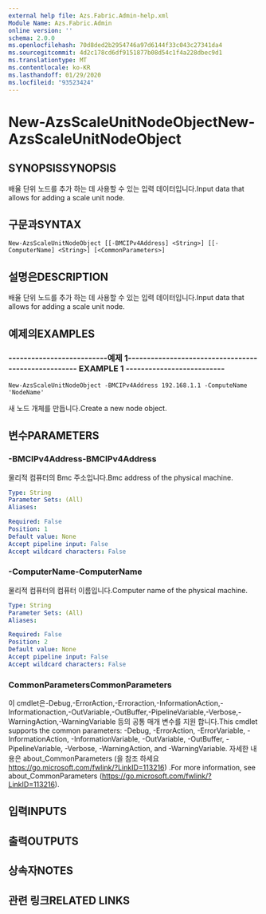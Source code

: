 ```yaml
---
external help file: Azs.Fabric.Admin-help.xml
Module Name: Azs.Fabric.Admin
online version: ''
schema: 2.0.0
ms.openlocfilehash: 70d8ded2b2954746a97d6144f33c043c27341da4
ms.sourcegitcommit: 4d2c178cd6df9151877b08d54c1f4a228dbec9d1
ms.translationtype: MT
ms.contentlocale: ko-KR
ms.lasthandoff: 01/29/2020
ms.locfileid: "93523424"
---
```

# <span data-ttu-id="4c182-101">New-AzsScaleUnitNodeObject</span><span class="sxs-lookup"><span data-stu-id="4c182-101">New-AzsScaleUnitNodeObject</span></span>

## <span data-ttu-id="4c182-102">SYNOPSIS</span><span class="sxs-lookup"><span data-stu-id="4c182-102">SYNOPSIS</span></span>
<span data-ttu-id="4c182-103">배율 단위 노드를 추가 하는 데 사용할 수 있는 입력 데이터입니다.</span><span class="sxs-lookup"><span data-stu-id="4c182-103">Input data that allows for adding a scale unit node.</span></span>

## <span data-ttu-id="4c182-104">구문과</span><span class="sxs-lookup"><span data-stu-id="4c182-104">SYNTAX</span></span>

```
New-AzsScaleUnitNodeObject [[-BMCIPv4Address] <String>] [[-ComputerName] <String>] [<CommonParameters>]
```

## <span data-ttu-id="4c182-105">설명은</span><span class="sxs-lookup"><span data-stu-id="4c182-105">DESCRIPTION</span></span>
<span data-ttu-id="4c182-106">배율 단위 노드를 추가 하는 데 사용할 수 있는 입력 데이터입니다.</span><span class="sxs-lookup"><span data-stu-id="4c182-106">Input data that allows for adding a scale unit node.</span></span>

## <span data-ttu-id="4c182-107">예제의</span><span class="sxs-lookup"><span data-stu-id="4c182-107">EXAMPLES</span></span>

### <span data-ttu-id="4c182-108">--------------------------예제 1--------------------------</span><span class="sxs-lookup"><span data-stu-id="4c182-108">-------------------------- EXAMPLE 1 --------------------------</span></span>
```
New-AzsScaleUnitNodeObject -BMCIPv4Address 192.168.1.1 -ComputeName 'NodeName'
```

<span data-ttu-id="4c182-109">새 노드 개체를 만듭니다.</span><span class="sxs-lookup"><span data-stu-id="4c182-109">Create a new node object.</span></span>

## <span data-ttu-id="4c182-110">변수</span><span class="sxs-lookup"><span data-stu-id="4c182-110">PARAMETERS</span></span>

### <span data-ttu-id="4c182-111">-BMCIPv4Address</span><span class="sxs-lookup"><span data-stu-id="4c182-111">-BMCIPv4Address</span></span>
<span data-ttu-id="4c182-112">물리적 컴퓨터의 Bmc 주소입니다.</span><span class="sxs-lookup"><span data-stu-id="4c182-112">Bmc address of the physical machine.</span></span>

```yaml
Type: String
Parameter Sets: (All)
Aliases: 

Required: False
Position: 1
Default value: None
Accept pipeline input: False
Accept wildcard characters: False
```

### <span data-ttu-id="4c182-113">-ComputerName</span><span class="sxs-lookup"><span data-stu-id="4c182-113">-ComputerName</span></span>
<span data-ttu-id="4c182-114">물리적 컴퓨터의 컴퓨터 이름입니다.</span><span class="sxs-lookup"><span data-stu-id="4c182-114">Computer name of the physical machine.</span></span>

```yaml
Type: String
Parameter Sets: (All)
Aliases: 

Required: False
Position: 2
Default value: None
Accept pipeline input: False
Accept wildcard characters: False
```

### <span data-ttu-id="4c182-115">CommonParameters</span><span class="sxs-lookup"><span data-stu-id="4c182-115">CommonParameters</span></span>
<span data-ttu-id="4c182-116">이 cmdlet은-Debug,-ErrorAction,-Erroraction,-InformationAction,-Informationaction,-OutVariable,-OutBuffer,-PipelineVariable,-Verbose,-WarningAction,-WarningVariable 등의 공통 매개 변수를 지원 합니다.</span><span class="sxs-lookup"><span data-stu-id="4c182-116">This cmdlet supports the common parameters: -Debug, -ErrorAction, -ErrorVariable, -InformationAction, -InformationVariable, -OutVariable, -OutBuffer, -PipelineVariable, -Verbose, -WarningAction, and -WarningVariable.</span></span> <span data-ttu-id="4c182-117">자세한 내용은 about_CommonParameters (을 참조 하세요 https://go.microsoft.com/fwlink/?LinkID=113216) .</span><span class="sxs-lookup"><span data-stu-id="4c182-117">For more information, see about_CommonParameters (https://go.microsoft.com/fwlink/?LinkID=113216).</span></span>

## <span data-ttu-id="4c182-118">입력</span><span class="sxs-lookup"><span data-stu-id="4c182-118">INPUTS</span></span>

## <span data-ttu-id="4c182-119">출력</span><span class="sxs-lookup"><span data-stu-id="4c182-119">OUTPUTS</span></span>

## <span data-ttu-id="4c182-120">상속자</span><span class="sxs-lookup"><span data-stu-id="4c182-120">NOTES</span></span>

## <span data-ttu-id="4c182-121">관련 링크</span><span class="sxs-lookup"><span data-stu-id="4c182-121">RELATED LINKS</span></span>

